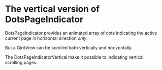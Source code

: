 # The vertical version of DotsPageIndicator
DotsPageIndicator provides an animated array of dots indicating the active current page in horizontal direction *only*.

But a GirdView can be scrolled both vertically and horizontally.

The DotsPageIndicatorVertical make it possible to indicating vertical scrolling pages.
